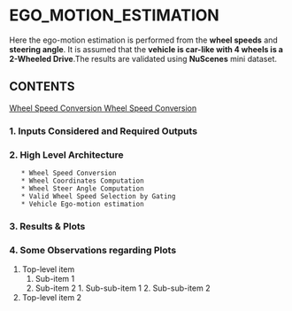 # EGO_MOTION_ESTIMATION
Here the ego-motion estimation is performed from the **wheel speeds** and **steering angle**. It is assumed that the **vehicle is car-like with 4 wheels is a 2-Wheeled Drive**.The results are validated using **NuScenes** mini dataset.

## CONTENTS

<ins> Wheel Speed Conversion </ins>
<u> Wheel Speed Conversion </u>

 ### 1. Inputs Considered and Required Outputs
 ### 2. High Level Architecture
       * Wheel Speed Conversion
       * Wheel Coordinates Computation
       * Wheel Steer Angle Computation
       * Valid Wheel Speed Selection by Gating
       * Vehicle Ego-motion estimation
 ### 3. Results & Plots
 ### 4. Some Observations regarding Plots
 
 
 
 
1. Top-level item
   1. Sub-item 1
   2. Sub-item 2
          1. Sub-sub-item 1
          2. Sub-sub-item 2
2. Top-level item 2
